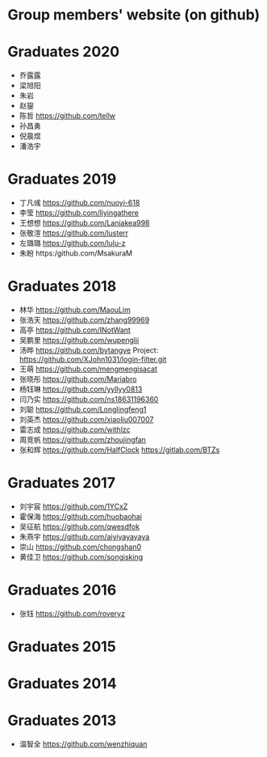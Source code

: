 # Group members' website (on github)
# Graduates 2020
 + 乔露露
 + 梁旭阳
 + 朱岩
 + 赵鋆
 + 陈哲 https://github.com/tellw
 + 孙昌勇
 + 倪晨煜
 + 潘浩宇

# Graduates 2019
 + 丁凡彧 https://github.com/nuoyi-618
 + 李莹   https://github.com/liyingathere
 + 王想想 https://github.com/Laniakea998
 + 张敬渲 https://github.com/lusterr
 + 左璐璐 https://github.com/lulu-z
 + 朱盼   https:/github.com/MsakuraM 
 
# Graduates 2018
 + 林华 https://github.com/MaouLim
 + 张浩天 https://github.com/zhang99969
 + 高亭 https://github.com/INotWant
 + 吴鹏里 https://github.com/wupenglii
 + 汤晔 https://github.com/bytangye   Project: https://github.com/XJohn1031/login-filter.git
 + 王萌 https://github.com/mengmengisacat
 + 张晓彤 https://github.com/Mariabro
 + 杨钰琳 https://github.com/yyllyy0813
 + 闫乃实 https://github.com/ns18631196360
 + 刘聪 https://github.com/Longlingfeng1 
 + 刘英杰 https://github.com/xiaoliu007007
 + 雷志成 https://github.com/withlzc
 + 周竞帆 https://github.com/zhoujingfan
 + 张和辉 https://github.com/HalfClock  https://gitlab.com/BTZs
 
# Graduates 2017
 + 刘宇宸 https://github.com/1YCxZ
 + 霍保海 https://github.com/huobaohai
 + 吴征航 https://github.com/qwesdfok
 + 朱燕宇 https://github.com/aiyiyayayaya
 + 崇山 https://github.com/chongshan0
 + 黄佳卫 https://github.com/songisking

# Graduates 2016
 + 张钰 https://github.com/roveryz
# Graduates 2015
# Graduates 2014
# Graduates 2013
 + 温智全 https://github.com/wenzhiquan
